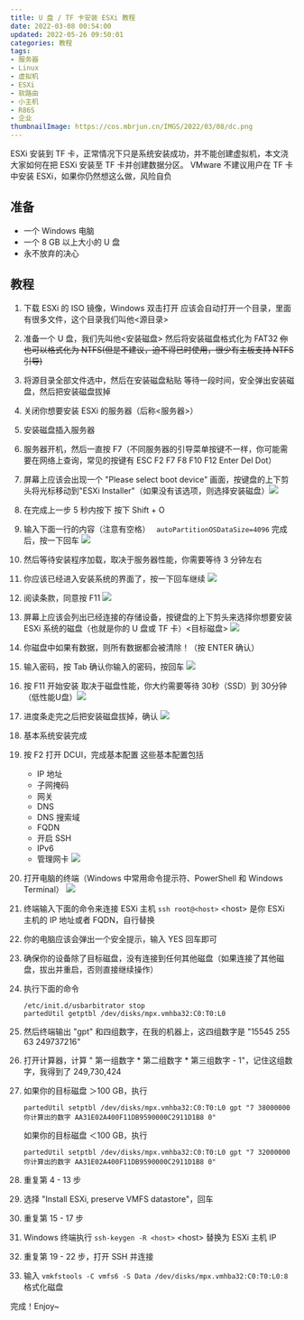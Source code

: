 ```yaml
---
title: U 盘 / TF 卡安装 ESXi 教程
date: 2022-03-08 00:54:00
updated: 2022-05-26 09:50:01
categories: 教程
tags:
- 服务器
- Linux
- 虚拟机
- ESXi
- 软路由
- 小主机
- R86S
- 企业
thumbnailImage: https://cos.mbrjun.cn/IMGS/2022/03/08/dc.png
---
```

ESXi 安装到 TF 卡，正常情况下只是系统安装成功，并不能创建虚拟机，本文浇大家如何在把 ESXi 安装至 TF 卡并创建数据分区。
VMware 不建议用户在 TF 卡中安装 ESXi，如果你仍然想这么做，风险自负
<!-- more -->

## 准备

- 一个 Windows 电脑
- 一个 8 GB 以上大小的 U 盘
- 永不放弃的决心

## 教程

1. 下载 ESXi 的 ISO 镜像，Windows 双击打开
   应该会自动打开一个目录，里面有很多文件，这个目录我们叫他<源目录>
2. 准备一个 U 盘，我们先叫他<安装磁盘>
   然后将安装磁盘格式化为 FAT32
   ~~你也可以格式化为 NTFS(但是不建议，迫不得已时使用，很少有主板支持 NTFS 引导)~~
3. 将源目录全部文件选中，然后在安装磁盘粘贴
   等待一段时间，安全弹出安装磁盘，然后把安装磁盘拔掉
4. 关闭你想要安装 ESXi 的服务器（后称<服务器>）
5. 安装磁盘插入服务器
6. 服务器开机，然后一直按 F7（不同服务器的引导菜单按键不一样，你可能需要在网络上查询，常见的按键有 ESC F2 F7 F8 F10 F12 Enter Del Dot）
7. 屏幕上应该会出现一个 "Please select boot device" 画面，按键盘的上下剪头将光标移动到"ESXi Installer"（如果没有该选项，则选择安装磁盘）![](https://cos.mbrjun.cn/IMGS/2022/05/26/rb.png)
8. 在完成上一步 5 秒内按下 按下 Shift + O
9. 输入下面一行的内容（注意有空格）
   `` autoPartitionOSDataSize=4096``
   完成后，按一下回车 ![](https://cos.mbrjun.cn/IMGS/2022/05/26/er.png)
10. 然后等待安装程序加载，取决于服务器性能，你需要等待 3 分钟左右
11. 你应该已经进入安装系统的界面了，按一下回车继续 ![](https://cos.mbrjun.cn/IMGS/2022/05/26/vy.png)
12. 阅读条款，同意按 F11 ![](https://cos.mbrjun.cn/IMGS/2022/05/26/rd.png)
13. 屏幕上应该会列出已经连接的存储设备，按键盘的上下剪头来选择你想要安装 ESXi 系统的磁盘（也就是你的 U 盘或 TF 卡）<目标磁盘> ![](https://cos.mbrjun.cn/IMGS/2022/05/26/cf.png)
14. 你磁盘中如果有数据，则所有数据都会被清除！（按 ENTER 确认）
15. 输入密码，按 Tab
    确认你输入的密码，按回车 ![](https://cos.mbrjun.cn/IMGS/2022/05/26/xc.png)
16. 按 F11 开始安装
    取决于磁盘性能，你大约需要等待 30秒（SSD）到 30分钟（低性能U盘）![](https://cos.mbrjun.cn/IMGS/2022/05/26/tx.png)
17. 进度条走完之后把安装磁盘拔掉，确认 ![](https://cos.mbrjun.cn/IMGS/2022/05/26/ec.png)
18. 基本系统安装完成
19. 按 F2 打开 DCUI，完成基本配置
    这些基本配置包括
    
    - IP 地址
    - 子网掩码
    - 网关
    - DNS
    - DNS 搜索域
    - FQDN
    - 开启 SSH
    - IPv6
    - 管理网卡
      ![](https://cos.mbrjun.cn/IMGS/2022/05/26/cu.png)
20. 打开电脑的终端（Windows 中常用命令提示符、PowerShell 和 Windows Terminal） ![](https://cos.mbrjun.cn/IMGS/2022/05/26/yc.png)
21. 终端输入下面的命令来连接 ESXi 主机
    ``ssh root@<host>``
    \<host> 是你 ESXi 主机的 IP 地址或者 FQDN，自行替换
22. 你的电脑应该会弹出一个安全提示，输入 YES 回车即可
23. 确保你的设备除了目标磁盘，没有连接到任何其他磁盘（如果连接了其他磁盘，拔出并重启，否则直接继续操作）
24. 执行下面的命令
    
    ```
    /etc/init.d/usbarbitrator stop
    partedUtil getptbl /dev/disks/mpx.vmhba32:C0:T0:L0
    ```
25. 然后终端输出 "gpt" 和四组数字，在我的机器上，这四组数字是 "15545 255 63 249737216"
26. 打开计算器，计算 " 第一组数字 * 第二组数字 * 第三组数字 - 1"，记住这组数字，我得到了 249,730,424
27. 如果你的目标磁盘 ＞100 GB，执行
    
    ``partedUtil setptbl /dev/disks/mpx.vmhba32:C0:T0:L0 gpt "7 38000000 你计算出的数字 AA31E02A400F11DB9590000C2911D1B8 0" ``
    
    如果你的目标磁盘 ＜100 GB，执行
    
    ``partedUtil setptbl /dev/disks/mpx.vmhba32:C0:T0:L0 gpt "7 32000000 你计算出的数字 AA31E02A400F11DB9590000C2911D1B8 0" ``
28. 重复第 4 - 13 步
29. 选择 "Install ESXi, preserve VMFS datastore"，回车
30. 重复第 15 - 17 步
31. Windows 终端执行
    ``ssh-keygen -R <host>``
    \<host> 替换为 ESXi 主机 IP
32. 重复第 19 - 22 步，打开 SSH 并连接
33. 输入
    ``vmkfstools -C vmfs6 -S Data /dev/disks/mpx.vmhba32:C0:T0:L0:8``
    格式化磁盘

完成！Enjoy~
